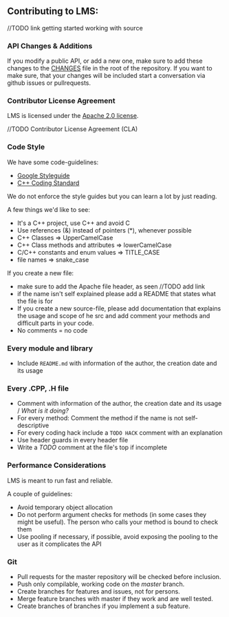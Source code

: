 ## Contributing to LMS:

//TODO link getting started working with source

### API Changes & Additions
If you modify a public API, or add a new one, make sure to add these changes to the [CHANGES](https://github.com/Phibedy/LMS/CHANGES) file in the root of the repository.
If you want to make sure, that your changes will be included start a conversation via github issues or pullrequests.

### Contributor License Agreement

LMS is licensed under the [Apache 2.0 license](http://www.apache.org/licenses/LICENSE-2.0.html).

//TODO Contributor License Agreement (CLA)

### Code Style

We have some code-guidelines:
- [Google Styleguide](google-styleguide.googlecode.com/svn/trunk/cppguide.html)
- [C++ Coding Standard](www.possibility.com/Cpp/CppCodingStandard.html)

We do not enforce the style guides but you can learn a lot by just reading.

A few things we'd like to see:

- It's a C++ project, use C++ and avoid C
- Use references (&) instead of pointers (\*), whenever possible
- C++ Classes => UpperCamelCase
- C++ Class methods and attributes => lowerCamelCase
- C/C++ constants and enum values => TITLE_CASE
- file names => snake_case

If you create a new file:
- make sure to add the Apache file header, as seen //TODO add link
- if the name isn't self explained please add a README that states what the file
  is for
- If you create a new source-file, please add documentation that explains the
  usage and scope of he src and add comment your methods and difficult parts in
  your code.
- No comments = no code

### Every module and library
- Include `README.md` with information of the author, the creation date
  and its usage

### Every .CPP, .H file
- Comment with information of the author, the creation date and its
  usage / *What is it doing?*
- For every method: Comment the method if the name is not self-descriptive
- For every coding hack include a `TODO HACK` comment with an explanation
- Use header guards in every header file
- Write a *TODO* comment at the file's top if incomplete

### Performance Considerations

LMS is meant to run fast and reliable.

A couple of guidelines:
- Avoid temporary object allocation
- Do not perform argument checks for methods (in some cases they might be
  useful). The person who calls your method is bound to check them
- Use pooling if necessary, if possible, avoid exposing the pooling to the user
  as it complicates the API

### Git

- Pull requests for the master repository will be checked before inclusion.
- Push only compilable, working code on the *master* branch.
- Create branches for features and issues, not for persons.
- Merge feature branches with master if they work and are well tested.
- Create branches of branches if you implement a sub feature.

